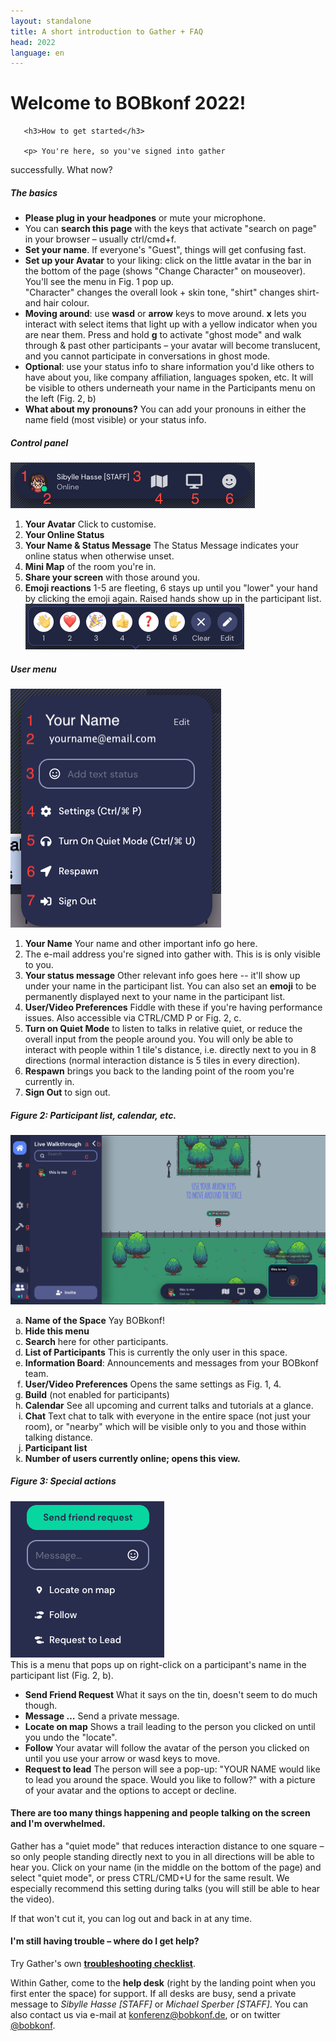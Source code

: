 ```yaml
---
layout: standalone
title: A short introduction to Gather + FAQ
head: 2022
language: en
---
```

 
<div class="container"> <div class="main" > <h1>Welcome to BOBkonf
  2022!</h1>

	   <h3>How to get started</h3>
  
	   <p> You're here, so you've signed into gather
 successfully. What now?</p>

<h5>The basics</h5>

<ul>
<li><strong>Please plug in your headpones</strong> or mute your microphone.</li>
<li>You can <strong>search this page</strong> with the keys that activate "search
on page" in your browser – usually ctrl/cmd+f.</li>
<li><strong>Set your name</strong>. If everyone's "Guest", things will get confusing fast.</li>

<li><strong>Set up your Avatar</strong> to your liking: click on the little avatar in
 the bar in the bottom of the page (shows "Change Character" on
 mouseover). You'll see the menu in Fig. 1 pop up.<br/>"Character"
 changes the overall look + skin tone, "shirt" changes shirt- and hair
 colour.</li>

<li><strong>Moving around</strong>: use <strong>wasd</strong> or <strong>arrow</strong>
 keys to move around. <strong>x</strong> lets you interact with select
 items that light up with a yellow indicator when you are near
 them. Press and hold <strong>g</strong> to activate "ghost mode" and
 walk through & past other participants – your avatar will become
 translucent, and you cannot participate in conversations in ghost
 mode.</li>

<li><strong>Optional</strong>: use your status info to share
 information you'd like others to have about you, like company affiliation,
 languages spoken, etc. It will be visible to others
 underneath your name in the Participants menu on the left (Fig. 2,
 b)</li>

<li><strong>What about my pronouns?</strong> You can add your pronouns
in either the name field (most visible) or your status info.</li>
</ul>

<h5>Control panel</h5>

<p><img src="/images/gatheruserpanel2022.png"></p>
<ol><li><strong>Your Avatar</strong> Click to customise.</li>
<li><strong>Your Online Status</strong></li> <li><strong>Your Name &
Status Message</strong> The Status Message indicates your online
status when otherwise unset.</li> <li><strong>Mini Map</strong> of the
room you're in.</li> <li><strong>Share your screen</strong> with those
around you.</li> <li><strong>Emoji reactions</strong> 1-5 are
fleeting, 6 stays up until you "lower" your hand by clicking the emoji
again. Raised hands show up in the participant list.</li><img
src="/images/gatherreactionemoji.png"></ol>


<h5>User menu</h5>
<p> <img src="/images/gatherfig1-2022.png">
</p>
<ol> <li><strong>Your
Name</strong> Your name and other important info go here.</li><li>The
e-mail address you're signed into gather with. This is is only visible
to you.</li> <li><strong>Your status message</strong> Other relevant
info goes here -- it'll show up under your name in the participant
list.  You can also set an <strong>emoji</strong> to be permanently
displayed next to your name in the participant list.</li>
<li><strong>User/Video Preferences</strong> Fiddle with these if
you're having performance issues. Also accessible via CTRL/CMD P or
Fig. 2, c.</li> <li><strong>Turn on Quiet Mode</strong> to listen to
talks in relative quiet, or reduce the overall input from the people
around you. You will only be able to interact with people within 1
tile's distance, i.e. directly next to you in 8 directions (normal
interaction distance is 5 tiles in every direction).</li>
<li><strong>Respawn</strong> brings you back to the landing point of
the room you're currently in.</li> <li><strong>Sign Out</strong> to
sign out.</li> </ol>

<h5>Figure 2: Participant list, calendar, etc.</h5> <p><img
src="/images/gatherfig2-2022.png"> <ol type="a">
 <li><strong>Name of the Space</strong>
Yay BOBkonf!</li> <li><strong>Hide this menu</strong></li>
<li><strong>Search</strong> here for other participants.</li>
<li><strong>List of Participants</strong> This is currently the only
user in this space.</li>
<li><strong>Information Board</strong>: Announcements and messages from your BOBkonf team.</li><li><strong>User/Video Preferences</strong>
Opens the same settings as Fig. 1, 4.</li> <li><strong>Build</strong> (not
enabled for participants)</li> <li><strong>Calendar</strong> See all
upcoming and current talks and tutorials at a glance.</li>
<li><strong>Chat</strong> Text chat to talk with everyone in the
entire space (not just your room), or "nearby" which will be visible
only to you and those within talking distance.</li>
<li><strong>Participant list</strong></li> <li><strong>Number of users
currently online; opens this view.</strong></li> </ol></p>

<h5>Figure 3: Special actions</h5> <p><img
src="/images/gatherfig3-2022.png" width="246" height="250"><br/> This is a
menu that pops up on right-click on a participant's name in the
participant list (Fig. 2, b).  <ul> <li><strong>Send Friend
Request</strong> What it says on the tin, doesn't seem to do much
though.</li> <li><strong>Message …</strong> Send a private
message.</li> <li><strong>Locate on map</strong> Shows a trail leading
to the person you clicked on until you undo the "locate".</li>
<li><strong>Follow</strong> Your avatar will follow the avatar of the
person you clicked on until you use your arrow or wasd keys to
move.</li><li><strong>Request to lead</strong> The person will see a pop-up: "YOUR NAME would like to lead you around the space. Would you like to follow?" with a picture of your avatar and the options to accept or decline. </li></ul></p>


<h4>There are too many things happening and people talking on the
screen and I'm overwhelmed.</h4> <p>Gather has a "quiet mode" that
reduces interaction distance to one square – so only people standing
directly next to you in all directions will be able to hear you. Click
on your name (in the middle on the bottom of the page) and select
"quiet mode", or press CTRL/CMD+U for the same result. We especially
recommend this setting during talks (you will still be able to hear
the video).<br/>

If that won't cut it, you can log out and back in at any time.</p>


<h4>I'm still having trouble – where do I get help?</h4>

<p>Try Gather's own <strong><a
href="https://support.gather.town/help/troubleshooting-checklist">troubleshooting
checklist</a></strong>.</p> <p> Within Gather, come to the
<strong>help desk</strong> (right by the landing point when you first
enter the space) for support. If all desks are busy, send a private
message to <em>Sibylle Hasse [STAFF]</em> or <em>Michael Sperber
[STAFF]</em>.  You can also contact us via e-mail at <a
href="mailto:konferenz@bobkonf.de">konferenz@bobkonf.de</a>, or on
twitter <a href="https://twitter.com/BOBKonf"
target="_blank">@bobkonf</a>.</p>
